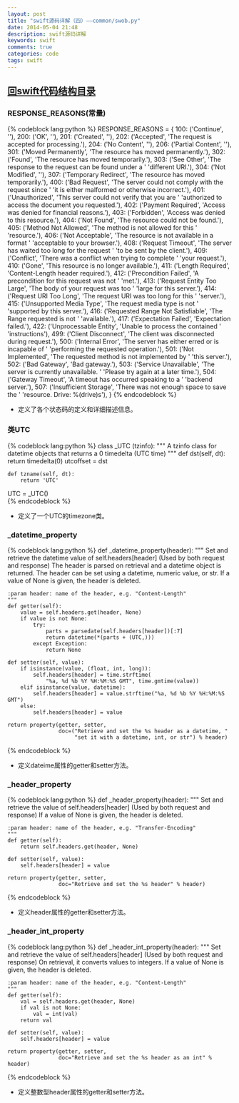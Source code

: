 ```yaml
---
layout: post
title: "swift源码详解（四）——common/swob.py"
date: 2014-05-04 21:48
description: swift源码详解
keywords: swift
comments: true
categories: code
tags: swift
---
```


## [回swift代码结构目录][url1]

### RESPONSE_REASONS(常量)
  
<!--more-->  
{% codeblock lang:python %}
RESPONSE_REASONS = {
    100: ('Continue', ''),
    200: ('OK', ''),
    201: ('Created', ''),
    202: ('Accepted', 'The request is accepted for processing.'),
    204: ('No Content', ''),
    206: ('Partial Content', ''),
    301: ('Moved Permanently', 'The resource has moved permanently.'),
    302: ('Found', 'The resource has moved temporarily.'),
    303: ('See Other', 'The response to the request can be found under a '
          'different URI.'),
    304: ('Not Modified', ''),
    307: ('Temporary Redirect', 'The resource has moved temporarily.'),
    400: ('Bad Request', 'The server could not comply with the request since '
          'it is either malformed or otherwise incorrect.'),
    401: ('Unauthorized', 'This server could not verify that you are '
          'authorized to access the document you requested.'),
    402: ('Payment Required', 'Access was denied for financial reasons.'),
    403: ('Forbidden', 'Access was denied to this resource.'),
    404: ('Not Found', 'The resource could not be found.'),
    405: ('Method Not Allowed', 'The method is not allowed for this '
          'resource.'),
    406: ('Not Acceptable', 'The resource is not available in a format '
          'acceptable to your browser.'),
    408: ('Request Timeout', 'The server has waited too long for the request '
          'to be sent by the client.'),
    409: ('Conflict', 'There was a conflict when trying to complete '
          'your request.'),
    410: ('Gone', 'This resource is no longer available.'),
    411: ('Length Required', 'Content-Length header required.'),
    412: ('Precondition Failed', 'A precondition for this request was not '
          'met.'),
    413: ('Request Entity Too Large', 'The body of your request was too '
          'large for this server.'),
    414: ('Request URI Too Long', 'The request URI was too long for this '
          'server.'),
    415: ('Unsupported Media Type', 'The request media type is not '
          'supported by this server.'),
    416: ('Requested Range Not Satisfiable', 'The Range requested is not '
          'available.'),
    417: ('Expectation Failed', 'Expectation failed.'),
    422: ('Unprocessable Entity', 'Unable to process the contained '
          'instructions'),
    499: ('Client Disconnect', 'The client was disconnected during request.'),
    500: ('Internal Error', 'The server has either erred or is incapable of '
          'performing the requested operation.'),
    501: ('Not Implemented', 'The requested method is not implemented by '
          'this server.'),
    502: ('Bad Gateway', 'Bad gateway.'),
    503: ('Service Unavailable', 'The server is currently unavailable. '
          'Please try again at a later time.'),
    504: ('Gateway Timeout', 'A timeout has occurred speaking to a '
          'backend server.'),
    507: ('Insufficient Storage', 'There was not enough space to save the '
          'resource. Drive: %(drive)s'),
}
{% endcodeblock %}  
* 定义了各个状态码的定义和详细描述信息。
  
### 类UTC
  
{% codeblock lang:python %}
class _UTC  (tzinfo):
    """
    A tzinfo class for datetime objects that returns a 0 timedelta (UTC time)
    """
    def dst(self, dt):
        return timedelta(0)
    utcoffset = dst

    def tzname(self, dt):
        return 'UTC'
UTC = _UTC()  
{% endcodeblock %}  
* 定义了一个UTC的timezone类。
  
### _datetime_property
  
{% codeblock lang:python %}
def _datetime_property(header):
    """
    Set and retrieve the datetime value of self.headers[header]
    (Used by both request and response)
    The header is parsed on retrieval and a datetime object is returned.
    The header can be set using a datetime, numeric value, or str.
    If a value of None is given, the header is deleted.

    :param header: name of the header, e.g. "Content-Length"
    """
    def getter(self):
        value = self.headers.get(header, None)
        if value is not None:
            try:
                parts = parsedate(self.headers[header])[:7]
                return datetime(*(parts + (UTC,)))
            except Exception:
                return None

    def setter(self, value):
        if isinstance(value, (float, int, long)):
            self.headers[header] = time.strftime(
                "%a, %d %b %Y %H:%M:%S GMT", time.gmtime(value))
        elif isinstance(value, datetime):
            self.headers[header] = value.strftime("%a, %d %b %Y %H:%M:%S GMT")
        else:
            self.headers[header] = value

    return property(getter, setter,
                    doc=("Retrieve and set the %s header as a datetime, "
                         "set it with a datetime, int, or str") % header)
{% endcodeblock %}  
* 定义dateime属性的getter和setter方法。
  
### _header_property
  
{% codeblock lang:python %}
def _header_property(header):
    """
    Set and retrieve the value of self.headers[header]
    (Used by both request and response)
    If a value of None is given, the header is deleted.

    :param header: name of the header, e.g. "Transfer-Encoding"
    """
    def getter(self):
        return self.headers.get(header, None)

    def setter(self, value):
        self.headers[header] = value

    return property(getter, setter,
                    doc="Retrieve and set the %s header" % header)
{% endcodeblock %}  
* 定义header属性的getter和setter方法。
  
### _header_int_property
  
{% codeblock lang:python %}
def _header_int_property(header):
    """
    Set and retrieve the value of self.headers[header]
    (Used by both request and response)
    On retrieval, it converts values to integers.
    If a value of None is given, the header is deleted.

    :param header: name of the header, e.g. "Content-Length"
    """
    def getter(self):
        val = self.headers.get(header, None)
        if val is not None:
            val = int(val)
        return val

    def setter(self, value):
        self.headers[header] = value

    return property(getter, setter,
                    doc="Retrieve and set the %s header as an int" % header)
{% endcodeblock %}  
* 定义整数型header属性的getter和setter方法。
  



[url1]: http://zhaozhiming.github.io/blog/2014/04/19/swift-code-explain-total/